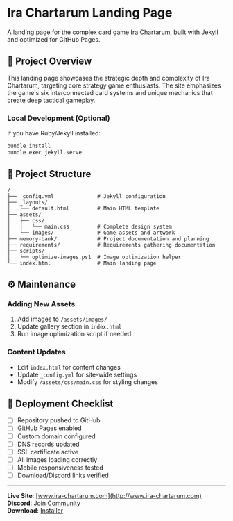 # Ira Chartarum Landing Page

A landing page for the complex card game Ira Chartarum, built with Jekyll and optimized for GitHub Pages.

## 🎯 Project Overview

This landing page showcases the strategic depth and complexity of Ira Chartarum, targeting core strategy game enthusiasts. The site emphasizes the game's six interconnected card systems and unique mechanics that create deep tactical gameplay.

### Local Development (Optional)

If you have Ruby/Jekyll installed:
```bash
bundle install
bundle exec jekyll serve
```

## 📁 Project Structure

```
/
├── _config.yml              # Jekyll configuration
├── _layouts/
│   └── default.html         # Main HTML template
├── assets/
│   ├── css/
│   │   └── main.css         # Complete design system
│   └── images/              # Game assets and artwork
├── memory-bank/             # Project documentation and planning
├── requirements/            # Requirements gathering documentation
├── scripts/
│   └── optimize-images.ps1  # Image optimization helper
└── index.html               # Main landing page
```

## ⚙️ Maintenance

### Adding New Assets
1. Add images to `/assets/images/`
2. Update gallery section in `index.html`
3. Run image optimization script if needed

### Content Updates
- Edit `index.html` for content changes
- Update `_config.yml` for site-wide settings
- Modify `/assets/css/main.css` for styling changes

## 🚦 Deployment Checklist

- [ ] Repository pushed to GitHub
- [ ] GitHub Pages enabled
- [ ] Custom domain configured
- [ ] DNS records updated
- [ ] SSL certificate active
- [ ] All images loading correctly
- [ ] Mobile responsiveness tested
- [ ] Download/Discord links verified

---

**Live Site**: [www.ira-chartarum.com](http://www.ira-chartarum.com)  
**Discord**: [Join Community](https://discord.gg/Ywz5UYpf)  
**Download**: [Installer](http://downloads.ira-chartarum.com/IraUpdater.zip)
